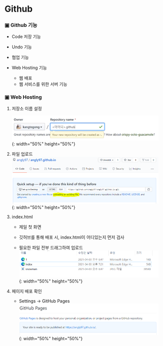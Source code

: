 # Github



### ▣ Github 기능

* Code 저장 기능

* Undo 기능

* 협업 기능

* Web Hosting 기능 

  * 웹 배포
  * 웹 서비스를 위한 서버 기능

  

### ▣ Web Hosting

1. 저장소 이름 설정

   ![ex_screenshot](./img/Github_repository_name_setting.png){: width="50%" height="50%"}
   
   
   
2. 파일 업로드
   ![ex_screenshot](./img/Github_file_upload.png){: width="50%" height="50%"}

   

3. index.html

   * 제일 첫 화면

   * 깃허브를 통해 배포 시, index.html이 어디있는지 먼저 검사

   * 필요한 파일 전부 드래그하여 업로드
   ![ex_screenshot](./img/Github_file_drag_for_upload.png){: width="50%" height="50%"}



4. 페이지 배포 확인
   * Settings → GitHub Pages
   ![ex_screenshot](./img/Github_hosting_completed.png){: width="50%" height="50%"}


